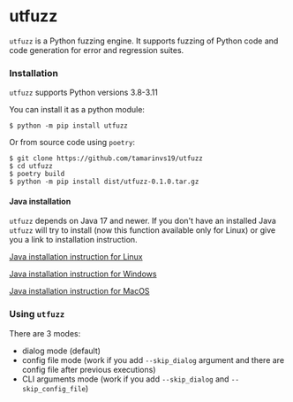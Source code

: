 # utfuzz

`utfuzz` is a Python fuzzing engine. It supports fuzzing of Python code and code generation for error and regression suites. 

### Installation

`utfuzz` supports Python versions 3.8-3.11

You can install it as a python module:
```shell
$ python -m pip install utfuzz
```

Or from source code using `poetry`:
```shell
$ git clone https://github.com/tamarinvs19/utfuzz
$ cd utfuzz
$ poetry build
$ python -m pip install dist/utfuzz-0.1.0.tar.gz
```

#### Java installation

`utfuzz` depends on Java 17 and newer. If you don't have an installed Java `utfuzz` will try to install (now this
function available only for Linux) or give you a link to installation instruction.

[Java installation instruction for Linux](https://docs.oracle.com/en/java/javase/17/install/installation-jdk-linux-platforms.html)

[Java installation instruction for Windows](https://docs.oracle.com/en/java/javase/17/install/installation-jdk-microsoft-windows-platforms.html)

[Java installation instruction for MacOS](https://docs.oracle.com/en/java/javase/17/install/installation-jdk-macos.html)

### Using `utfuzz`

There are 3 modes:
* dialog mode (default)
* config file mode (work if you add `--skip_dialog` argument and there are config file after previous executions)
* CLI arguments mode (work if you add `--skip_dialog` and `--skip_config_file`)

